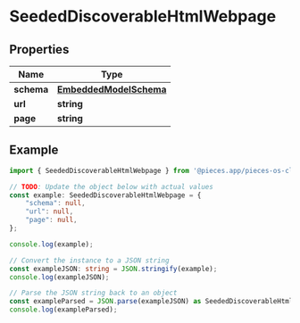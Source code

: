 
# SeededDiscoverableHtmlWebpage


## Properties

Name | Type
------------ | -------------
**schema** | [**EmbeddedModelSchema**](EmbeddedModelSchema)
**url** | **string**
**page** | **string**

## Example

```typescript
import { SeededDiscoverableHtmlWebpage } from '@pieces.app/pieces-os-client';

// TODO: Update the object below with actual values
const example: SeededDiscoverableHtmlWebpage = {
    "schema": null,
    "url": null,
    "page": null,
};

console.log(example);

// Convert the instance to a JSON string
const exampleJSON: string = JSON.stringify(example);
console.log(exampleJSON);

// Parse the JSON string back to an object
const exampleParsed = JSON.parse(exampleJSON) as SeededDiscoverableHtmlWebpage;
console.log(exampleParsed);
```


